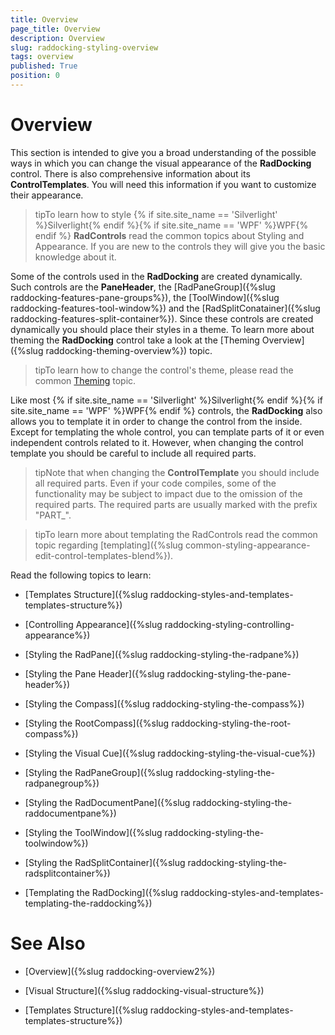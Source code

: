 ```yaml
---
title: Overview
page_title: Overview
description: Overview
slug: raddocking-styling-overview
tags: overview
published: True
position: 0
---
```


# Overview

This section is intended to give you a broad understanding of the possible ways in which you can change the visual appearance of the __RadDocking__ control. There is also comprehensive information about its __ControlTemplates__. You will need this information if you want to customize their appearance.

>tipTo learn how to style {% if site.site_name == 'Silverlight' %}Silverlight{% endif %}{% if site.site_name == 'WPF' %}WPF{% endif %} __RadControls__ read the common topics about Styling and Appearance. If you are new to the controls they will give you the basic knowledge about it.

Some of the controls used in the __RadDocking__ are created dynamically. Such controls are the __PaneHeader__, the [RadPaneGroup]({%slug raddocking-features-pane-groups%}), the [ToolWindow]({%slug raddocking-features-tool-window%}) and the [RadSplitConatainer]({%slug raddocking-features-split-container%}). Since these controls are created dynamically you should place their styles in a theme. To learn more about theming the __RadDocking__ control take a look at the [Theming Overview]({%slug raddocking-theming-overview%}) topic.

>tipTo learn how to change the control's theme, please read the common [Theming](http://www.telerik.com/help/silverlight/common-styling-apperance-create-theme-overview.html) topic.

Like most {% if site.site_name == 'Silverlight' %}Silverlight{% endif %}{% if site.site_name == 'WPF' %}WPF{% endif %} controls, the __RadDocking__ also allows you to template it in order to change the control from the inside. Except for templating the whole control, you can template parts of it or even independent controls related to it. However, when changing the control template you should be careful to include all required parts.

>tipNote that when changing the __ControlTemplate__ you should include all required parts. Even if your code compiles, some of the functionality may be subject to impact due to the omission of the required parts. The required parts are usually marked with the prefix "PART_".

>tipTo learn more about templating the RadControls read the common topic regarding [templating]({%slug common-styling-appearance-edit-control-templates-blend%}).

Read the following topics to learn:

* [Templates Structure]({%slug raddocking-styles-and-templates-templates-structure%})

* [Controlling Appearance]({%slug raddocking-styling-controlling-appearance%})

* [Styling the RadPane]({%slug raddocking-styling-the-radpane%})

* [Styling the Pane Header]({%slug raddocking-styling-the-pane-header%})

* [Styling the Compass]({%slug raddocking-styling-the-compass%})

* [Styling the RootCompass]({%slug raddocking-styling-the-root-compass%})

* [Styling the Visual Cue]({%slug raddocking-styling-the-visual-cue%})

* [Styling the RadPaneGroup]({%slug raddocking-styling-the-radpanegroup%})

* [Styling the RadDocumentPane]({%slug raddocking-styling-the-raddocumentpane%})

* [Styling the ToolWindow]({%slug raddocking-styling-the-toolwindow%})

* [Styling the RadSplitContainer]({%slug raddocking-styling-the-radsplitcontainer%})

* [Templating the RadDocking]({%slug raddocking-styles-and-templates-templating-the-raddocking%})

# See Also

 * [Overview]({%slug raddocking-overview2%})

 * [Visual Structure]({%slug raddocking-visual-structure%})

 * [Templates Structure]({%slug raddocking-styles-and-templates-templates-structure%})
